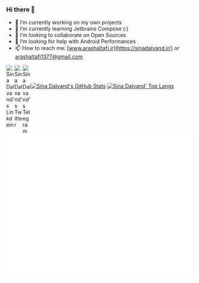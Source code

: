 ### Hi there 👋

- 🔭 I’m currently working on my own projects
- 🌱 I’m currently learning Jetbrains Compose (:)
- 👯 I’m looking to collaborate on Open Sources
- 🤔 I’m looking for help with Android Performances
- 📫 How to reach me: [www.arashaltafi.ir](https://sinadalvand.ir/) or [arashaltafi1377@gmail.com](mailto:dalvandsina@yahoo.com)

<a href="https://www.linkedin.com/in/sinadalvand">
  <img align="left" alt="Sina Dalvand's Linkdein" width="22px" src="https://cdn.jsdelivr.net/npm/simple-icons@v3/icons/linkedin.svg" />
</a>
<a href="https://twitter.com/DlvLogan">
  <img align="left" alt="Sina Dalvand's Twitter" width="22px" src="https://cdn.jsdelivr.net/npm/simple-icons@v3/icons/twitter.svg" />
</a>
<a href="https://t.me/logandlv">
  <img align="left" alt="Sina Dalvand's Telegram" width="22px" src="https://cdn.jsdelivr.net/npm/simple-icons@v3/icons/telegram.svg" />
</a>

<br />
<br />


[![Sina Dalvand's GitHub Stats](https://github-readme-stats.vercel.app/api?username=sinadalvand&show_icons=true&include_all_commits=true&theme=tokyonight&count_private=true&line_height=40)](https://github.com/sinadalvand/sinadalvand)
[![Sina Dalvand' Top Langs](https://github-readme-stats.vercel.app/api/top-langs/?username=sinadalvand&langs_count=5&theme=tokyonight&exclude_repo=SocketCpp,sinadalvand.github.io,DeveloperSite)](https://github.com/sinadalvand/sinadalvand)

![Metrics](https://github.com/sinadalvand/sinadalvand/blob/main/github-metrics.svg)




<!--
**sinadalvand/sinadalvand** is a ✨ _special_ ✨ repository because its `README.md` (this file) appears on your GitHub profile.

Here are some ideas to get you started:

- 🔭 I’m currently working on ...
- 🌱 I’m currently learning ...
- 👯 I’m looking to collaborate on ...
- 🤔 I’m looking for help with ...
- 💬 Ask me about android , Maybe can help !
- 📫 How to reach me: ...
- 😄 Pronouns: ...
- ⚡ Fun fact: ...
-->


